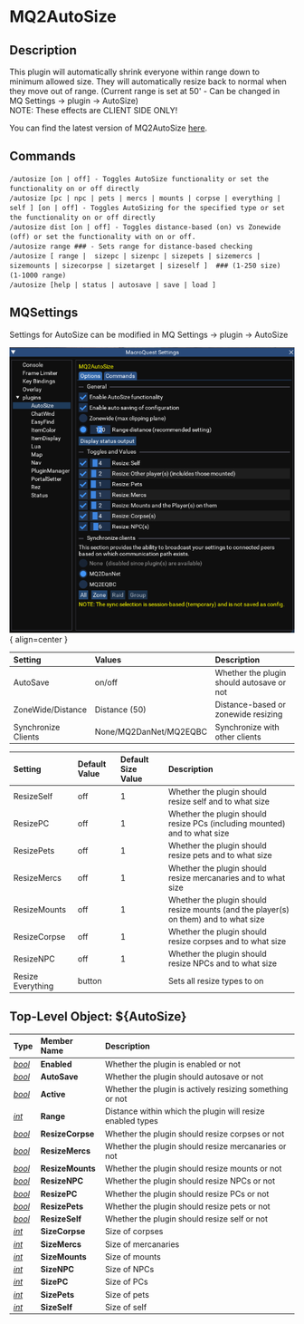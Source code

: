 # MQ2AutoSize

## Description

This plugin will automatically shrink everyone within range down to minimum allowed size. They will automatically resize back to normal when they move out of range. (Current range is set at 50' - Can be changed in MQ Settings -> plugin -> AutoSize)<br>
NOTE: These effects are CLIENT SIDE ONLY!<br>

You can find the latest version of MQ2AutoSize [here](https://github.com/RedGuides/MQ2AutoSize).

## Commands

`/autosize [on | off] - Toggles AutoSize functionality or set the functionality on or off directly`<br>
`/autosize [pc | npc | pets | mercs | mounts | corpse | everything | self ] [on | off] - Toggles AutoSizing for the specified type or set the functionality on or off directly`<br>
`/autosize dist [on | off] - Toggles distance-based (on) vs Zonewide (off) or set the functionality with on or off.`<br>
`/autosize range ### - Sets range for distance-based checking`<br>
`/autosize [ range |  sizepc | sizenpc | sizepets | sizemercs | sizemounts | sizecorpse | sizetarget | sizeself ]  ### (1-250 size) (1-1000 range)`<br>
`/autosize [help | status | autosave | save | load ]`<br>

## MQSettings

Settings for AutoSize can be modified in MQ Settings -> plugin -> AutoSize

![MQSettings AutoSize](../../images/autosize-mqsettings.png){ align=center }

| **Setting** | **Values** | **Description** |
| :---------- | :-------- | :------------- |
| AutoSave | on/off | Whether the plugin should autosave or not |
| ZoneWide/Distance | Distance (50) | Distance-based or zonewide resizing |
| Synchronize Clients | None/MQ2DanNet/MQ2EQBC | Synchronize with other clients |

| **Setting** | **Default Value** | **Default Size Value** | **Description** |
| :---------- | :---------------- | :-------------- | :------------- |
| ResizeSelf | off | 1 | Whether the plugin should resize self and to what size |
| ResizePC | off | 1 | Whether the plugin should resize PCs (including mounted) and to what size |
| ResizePets | off | 1 | Whether the plugin should resize pets and to what size |
| ResizeMercs | off | 1 | Whether the plugin should resize mercanaries and to what size |
| ResizeMounts | off | 1 | Whether the plugin should resize mounts (and the player(s) on them) and to what size |
| ResizeCorpse | off | 1 | Whether the plugin should resize corpses and to what size |
| ResizeNPC | off | 1 | Whether the plugin should resize NPCs and to what size |
| Resize Everything | button | | Sets all resize types to on |

## Top-Level Object: ${AutoSize}

| **Type**                                              | **Member Name**  | **Description**                                            |
| :---------------------------------------------------- | :--------------- | :--------------------------------------------------------- |
| [_bool_](../../reference/data-types/datatype-bool.md) | **Enabled**      | Whether the plugin is enabled or not                       |
| [_bool_](../../reference/data-types/datatype-bool.md) | **AutoSave**     | Whether the plugin should autosave or not                  |
| [_bool_](../../reference/data-types/datatype-bool.md) | **Active**       | Whether the plugin is actively resizing something or not   |
| [_int_](../../reference/data-types/datatype-int.md)   | **Range**        | Distance within which the plugin will resize enabled types |
| [_bool_](../../reference/data-types/datatype-bool.md) | **ResizeCorpse** | Whether the plugin should resize corpses or not            |
| [_bool_](../../reference/data-types/datatype-bool.md) | **ResizeMercs**  | Whether the plugin should resize mercanaries or not        |
| [_bool_](../../reference/data-types/datatype-bool.md) | **ResizeMounts** | Whether the plugin should resize mounts or not             |
| [_bool_](../../reference/data-types/datatype-bool.md) | **ResizeNPC**    | Whether the plugin should resize NPCs or not               |
| [_bool_](../../reference/data-types/datatype-bool.md) | **ResizePC**     | Whether the plugin should resize PCs or not                |
| [_bool_](../../reference/data-types/datatype-bool.md) | **ResizePets**   | Whether the plugin should resize pets or not               |
| [_bool_](../../reference/data-types/datatype-bool.md) | **ResizeSelf**   | Whether the plugin should resize self or not               |
| [_int_](../../reference/data-types/datatype-int.md)   | **SizeCorpse**   | Size of corpses                                            |
| [_int_](../../reference/data-types/datatype-int.md)   | **SizeMercs**    | Size of mercanaries                                        |
| [_int_](../../reference/data-types/datatype-int.md)   | **SizeMounts**   | Size of mounts                                             |
| [_int_](../../reference/data-types/datatype-int.md)   | **SizeNPC**      | Size of NPCs                                               |
| [_int_](../../reference/data-types/datatype-int.md)   | **SizePC**       | Size of PCs                                                |
| [_int_](../../reference/data-types/datatype-int.md)   | **SizePets**     | Size of pets                                               |
| [_int_](../../reference/data-types/datatype-int.md)   | **SizeSelf**     | Size of self                                               |
